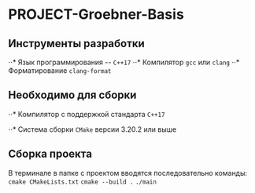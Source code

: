 # PROJECT-Groebner-Basis

## Инструменты разработки
⋅⋅* Язык программирования -- ```C++17```
⋅⋅* Компилятор ```gcc``` или ```clang```
⋅⋅* Форматирование ```clang-format```

## Необходимо для сборки
⋅⋅* Компилятор с поддержкой стандарта ```C++17```

⋅⋅* Система сборки ```CMake``` версии 3.20.2 или выше
## Сборка проекта

В терминале в папке с проектом вводятся последовательно команды:
```cmake CMakeLists.txt```
```cmake --build .```
```./main```
